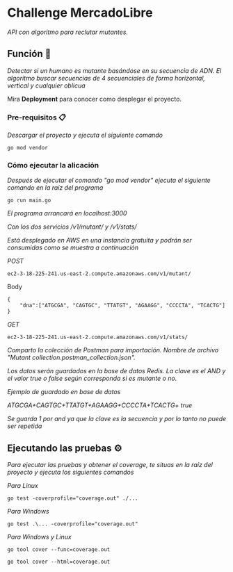 # Challenge MercadoLibre

_API con algoritmo para reclutar mutantes._

## Función 🚀

_Detectar si un humano es mutante basándose en su secuencia de ADN. El algoritmo buscar secuencias de 4 secuenciales de forma horizontal, vertical y cualquier oblicua_

Mira **Deployment** para conocer como desplegar el proyecto.


### Pre-requisitos 📋

_Descargar el proyecto y ejecuta el siguiente comando_

```
go mod vendor
```


### Cómo ejecutar la alicación

_Después de ejecutar el comando "go mod vendor" ejecuta el siguiente comando en la raíz del programa_

```
go run main.go
```

_El programa arrancará en localhost:3000_

_Con los dos servicios /v1/mutant/ y /v1/stats/_

_Está desplegado en AWS en una instancia gratuita y podrán ser consumidas como se muestra a continuación_

_POST_
```
ec2-3-18-225-241.us-east-2.compute.amazonaws.com/v1/mutant/
```
Body
```
{
    "dna":["ATGCGA", "CAGTGC", "TTATGT", "AGAAGG", "CCCCTA", "TCACTG"]
}
```

_GET_
``` 
ec2-3-18-225-241.us-east-2.compute.amazonaws.com/v1/stats/
```

_Comparto la colección de Postman para importación. Nombre de archivo "Mutant collection.postman_collection.json"._

_Los datos serán guardados en la base de datos Redis. La clave es el AND y el valor true o false según corresponda si es mutante o no._

_Ejemplo de guardado en base de datos_

_ATGCGA+CAGTGC+TTATGT+AGAAGG+CCCCTA+TCACTG+ true_

_Se guarda 1 por and ya que la clave es la secuencia y por lo tanto no puede ser repetida_

## Ejecutando las pruebas ⚙️

_Para ejecutar las pruebas y obtener el coverage, te situas en la raíz del proyecto y ejecuta los siguientes comandos_

_Para Linux_
```
go test -coverprofile="coverage.out" ./...
```

_Para Windows_
```
go test .\... -coverprofile="coverage.out"
```

_Para Windows y Linux_
```
go tool cover --func=coverage.out
```

```
go tool cover --html=coverage.out
```
